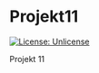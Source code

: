 # Projekt11

[![License: Unlicense](https://img.shields.io/badge/license-Unlicense-blue.svg)](http://unlicense.org/)

Projekt 11